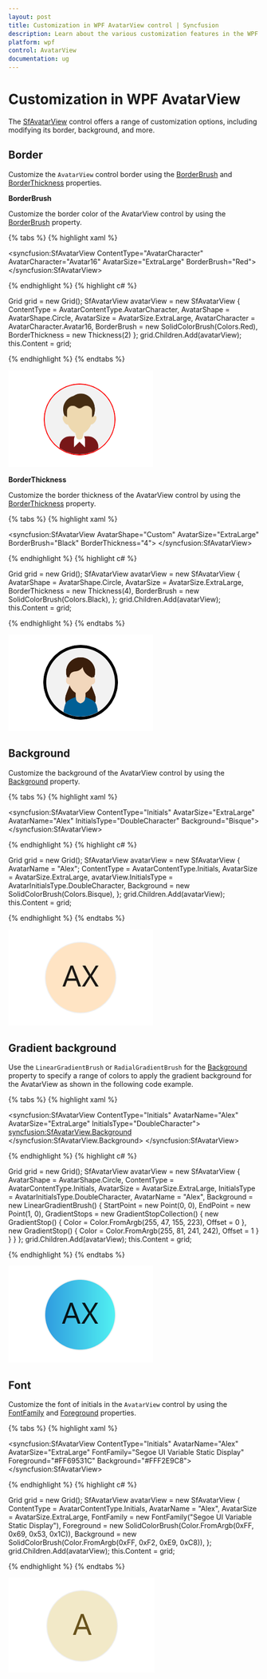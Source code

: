 ```yaml
---
layout: post
title: Customization in WPF AvatarView control | Syncfusion
description: Learn about the various customization features in the WPF AvatarView control, including border, background, gradient, font, and more.
platform: wpf
control: AvatarView
documentation: ug
---
```


# Customization in WPF AvatarView 

The [SfAvatarView](https://help.syncfusion.com/cr/wpf/Syncfusion.Windows.Shared.SfAvatarView.html) control offers a range of customization options, including modifying its border, background, and more.

## Border

Customize the `AvatarView` control border using the [BorderBrush](https://learn.microsoft.com/en-us/windows/windows-app-sdk/api/winrt/microsoft.ui.xaml.controls.control.borderbrush) and [BorderThickness](https://learn.microsoft.com/en-us/windows/windows-app-sdk/api/winrt/microsoft.ui.xaml.controls.control.borderthickness) properties.

**BorderBrush**

Customize the border color of the AvatarView control by using the [BorderBrush](https://learn.microsoft.com/en-us/windows/windows-app-sdk/api/winrt/microsoft.ui.xaml.controls.control.borderbrush) property.

{% tabs %}
{% highlight xaml %}

<syncfusion:SfAvatarView  ContentType="AvatarCharacter" 
                          AvatarCharacter="Avatar16"
                          AvatarSize="ExtraLarge"
                          BorderBrush="Red">
</syncfusion:SfAvatarView>

{% endhighlight %}
{% highlight c# %}

Grid grid = new Grid();
SfAvatarView avatarView = new SfAvatarView
{
    ContentType = AvatarContentType.AvatarCharacter,
    AvatarShape = AvatarShape.Circle,
    AvatarSize = AvatarSize.ExtraLarge,
    AvatarCharacter = AvatarCharacter.Avatar16,
    BorderBrush = new SolidColorBrush(Colors.Red),
    BorderThickness = new Thickness(2)
};
grid.Children.Add(avatarView);
this.Content = grid;

{% endhighlight %}
{% endtabs %}

![WPF AvatarView control with custom BorderBrush](avatarview_images/wpf_avatarview_borderbrush.png)

**BorderThickness**

Customize the border thickness of the AvatarView control by using the [BorderThickness](https://learn.microsoft.com/en-us/windows/windows-app-sdk/api/winrt/microsoft.ui.xaml.controls.control.borderthickness) property.

{% tabs %}
{% highlight xaml %}

<syncfusion:SfAvatarView   AvatarShape="Custom"
                           AvatarSize="ExtraLarge"
                           BorderBrush="Black" 
                           BorderThickness="4">
</syncfusion:SfAvatarView>

{% endhighlight %}
{% highlight c# %}

Grid grid = new Grid();
SfAvatarView avatarView = new SfAvatarView
{
    AvatarShape = AvatarShape.Circle,
    AvatarSize = AvatarSize.ExtraLarge,
    BorderThickness = new Thickness(4),
    BorderBrush = new SolidColorBrush(Colors.Black),
};
grid.Children.Add(avatarView);
this.Content = grid;

{% endhighlight %}
{% endtabs %}

![WPF AvatarView control with custom BorderThickness](avatarview_images/wpf_avatarview_borderthickness.png)

## Background

Customize the background of the AvatarView control by using the [Background](https://learn.microsoft.com/en-us/windows/windows-app-sdk/api/winrt/microsoft.ui.xaml.controls.control.background) property.

{% tabs %}
{% highlight xaml %}

<syncfusion:SfAvatarView ContentType="Initials"
                         AvatarSize="ExtraLarge"
                         AvatarName="Alex"
                         InitialsType="DoubleCharacter"
                         Background="Bisque">
</syncfusion:SfAvatarView>

{% endhighlight %}
{% highlight c# %}
          
Grid grid = new Grid();
SfAvatarView avatarView = new SfAvatarView
{
    AvatarName = "Alex";
    ContentType = AvatarContentType.Initials,
    AvatarSize = AvatarSize.ExtraLarge,
    avatarView.InitialsType = AvatarInitialsType.DoubleCharacter,
    Background = new SolidColorBrush(Colors.Bisque),
};
grid.Children.Add(avatarView);
this.Content = grid;

{% endhighlight %}
{% endtabs %}

![WPF AvatarView control with custom background](avatarview_images/wpf_avatarview_double_character_initialstype.png)

## Gradient background

Use the `LinearGradientBrush` or `RadialGradientBrush` for the [Background](https://learn.microsoft.com/en-us/windows/windows-app-sdk/api/winrt/microsoft.ui.xaml.controls.control.background) property to specify a range of colors to apply the gradient background for the AvatarView as shown in the following code example.

{% tabs %}
{% highlight xaml %}

<syncfusion:SfAvatarView  ContentType="Initials" 
                          AvatarName="Alex"
                          AvatarSize="ExtraLarge"
                          InitialsType="DoubleCharacter">
            <syncfusion:SfAvatarView.Background>
                <LinearGradientBrush StartPoint="0,0"
                                     EndPoint="1,0">
                    <GradientStop Color="#2F9BDF" Offset="0"/>
                    <GradientStop Color="#51F1F2" Offset="1"/>
                </LinearGradientBrush>
            </syncfusion:SfAvatarView.Background>
</syncfusion:SfAvatarView>
  

{% endhighlight %}
{% highlight c# %}

Grid grid = new Grid();
SfAvatarView avatarView = new SfAvatarView
{
    AvatarShape = AvatarShape.Circle,
    ContentType = AvatarContentType.Initials,
    AvatarSize = AvatarSize.ExtraLarge,
    InitialsType = AvatarInitialsType.DoubleCharacter,
    AvatarName = "Alex",
    Background = new LinearGradientBrush()
    {
        StartPoint = new Point(0, 0),
        EndPoint = new Point(1, 0),
        GradientStops = new GradientStopCollection()
        {
            new GradientStop() { Color =  Color.FromArgb(255, 47, 155, 223), Offset = 0 },
            new GradientStop() { Color = Color.FromArgb(255, 81, 241, 242), Offset = 1 }
        }
    }
};
grid.Children.Add(avatarView);
this.Content = grid;

{% endhighlight %}
{% endtabs %}

![WPF AvatarView control with Gradient Background](avatarview_images/wpf_avatarview_gradient.png)

## Font

Customize the font of initials in the `AvatarView` control by using the [FontFamily](https://learn.microsoft.com/en-us/windows/windows-app-sdk/api/winrt/microsoft.ui.xaml.controls.control.fontfamily) and [Foreground](https://learn.microsoft.com/en-us/windows/windows-app-sdk/api/winrt/microsoft.ui.xaml.controls.control.foreground) properties.

{% tabs %}
{% highlight xaml %}

<syncfusion:SfAvatarView  ContentType="Initials" 
                          AvatarName="Alex"
                          AvatarSize="ExtraLarge"
                          FontFamily="Segoe UI Variable Static Display"
                          Foreground="#FF69531C"
                          Background="#FFF2E9C8">
</syncfusion:SfAvatarView>
  
{% endhighlight %}
{% highlight c# %}

Grid grid = new Grid();
SfAvatarView avatarView = new SfAvatarView
{
    ContentType = AvatarContentType.Initials,
    AvatarName = "Alex",
    AvatarSize = AvatarSize.ExtraLarge,
    FontFamily = new FontFamily("Segoe UI Variable Static Display"),
    Foreground = new SolidColorBrush(Color.FromArgb(0xFF, 0x69, 0x53, 0x1C)),
    Background = new SolidColorBrush(Color.FromArgb(0xFF, 0xF2, 0xE9, 0xC8)),
};
grid.Children.Add(avatarView);
this.Content = grid;

{% endhighlight %}
{% endtabs %}

![WPF AvatarView control with custom font](avatarview_images/wpf_avatarview_font.png)
